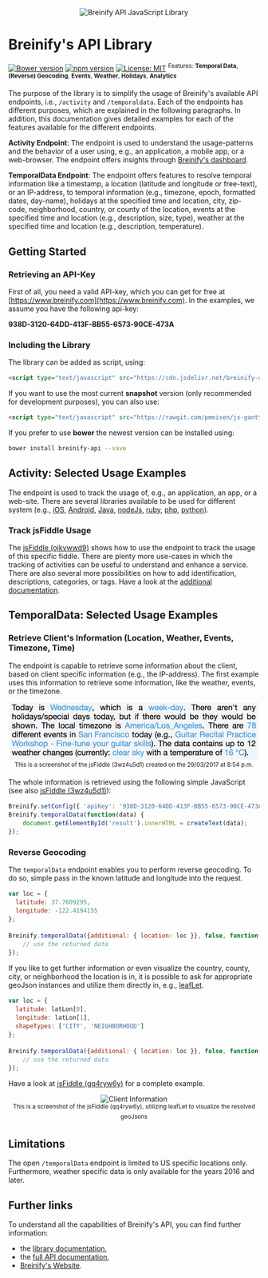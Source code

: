 <p align="center">
  <img src="https://www.breinify.com/img/Breinify_logo.png" alt="Breinify API JavaScript Library" width="250">
</p>

# Breinify's API Library
[![Bower version](https://badge.fury.io/bo/breinify-api.svg)](https://badge.fury.io/bo/breinify-api)
[![npm version](https://badge.fury.io/js/breinify-api.svg)](https://badge.fury.io/js/breinify-api)
[![License: MIT](https://img.shields.io/badge/License-MIT-yellow.svg)](https://opensource.org/licenses/MIT)
<sup>Features: **Temporal Data**, **(Reverse) Geocoding**, **Events**, **Weather**, **Holidays**, **Analytics**</sup>

The purpose of the library is to simplify the usage of Breinify's available API endpoints, i.e., `/activity` and `/temporaldata`. Each of the endpoints has different purposes, which are explained in the following paragraphs. In addition, this documentation gives detailed examples for each of the features available for the different endpoints.

**Activity Endpoint**: The endpoint is used to understand the usage-patterns and the behavior of a user using, e.g., an application, a mobile app, or a web-browser. The endpoint offers insights through [Breinify's dashboard](https://www.breinify.com).

**TemporalData Endpoint**: The endpoint offers features to resolve temporal information like a timestamp, a location (latitude and longitude or free-text), or an IP-address, to temporal information (e.g., timezone, epoch, formatted dates, day-name),  holidays at the specified time and location, city, zip-code, neighborhood, country, or county of the location, events at the specified time and location (e.g., description, size, type), weather at the specified time and location (e.g., description, temperature).

## Getting Started

### Retrieving an API-Key

First of all, you need a valid API-key, which you can get for free at [https://www.breinify.com](https://www.breinify.com). In the examples, we assume you have the following api-key:

**938D-3120-64DD-413F-BB55-6573-90CE-473A**

### Including the Library

The library can be added as script, using:

```html
<script type="text/javascript" src="https://cdn.jsdelivr.net/breinify-api/1.0.12/breinify-api.min.js"></script>
```

If you want to use the most current **snapshot** version (only recommended for development purposes), you can also use:

```html
<script type="text/javascript" src="https://rawgit.com/pmeisen/js-gantt/master/dist/js-gantt.min.js"></script>
```

If you prefer to use **bower** the newest version can be installed using:

```bash
bower install breinify-api --save
```

## Activity: Selected Usage Examples

The endpoint is used to track the usage of, e.g., an application, an app, or a web-site. There are several libraries available to be used for different system (e.g., [iOS](https://github.com/Breinify/brein-api-library-ios), [Android](https://github.com/Breinify/brein-api-library-android), [Java](https://github.com/Breinify/brein-api-library-java), [nodeJs](https://github.com/Breinify/brein-api-library-node), [ruby](https://github.com/Breinify/brein-api-library-ruby), [php](https://github.com/Breinify/brein-api-library-php), [python](https://github.com/Breinify/brein-api-library-python)).

### Track jsFiddle Usage

The [jsFiddle (ojkvwwd9)](https://jsfiddle.net/breinify/ojkvwwd9/) shows how to use the endpoint to track the usage of this specific fiddle. There are plenty more use-cases in which the tracking of activities can be useful to understand and enhance a service. There are also several more possibilities on how to add identification, descriptions, categories, or tags. Have a look at the [additional documentation](#further-links).

## TemporalData: Selected Usage Examples

### Retrieve Client's Information (Location, Weather, Events, Timezone, Time)

The endpoint is capable to retrieve some information about the client, based on client specific information (e.g., the IP-address). The first example uses this information to retrieve some information, like the weather, events, or the timezone.

<p align="center">
  <img src="documentation/img/sample-text.png" alt="Client Information" width="500"><br/>
  <sup>This is a screenshot of the jsFiddle (3wz4u5d1) created on the 29/03/2017 at 8:54 p.m.</sup>
</p>

The whole information is retrieved using the following simple JavaScript (see also [jsFiddle (3wz4u5d1)](https://jsfiddle.net/breinify/3wz4u5d1/)):

```javascript
Breinify.setConfig({ 'apiKey': '938D-3120-64DD-413F-BB55-6573-90CE-473A' });
Breinify.temporalData(function(data) {
	document.getElementById('result').innerHTML = createText(data);
});
```

### Reverse Geocoding

The `temporalData` endpoint enables you to perform reverse geocoding. To do so, simple pass in the known latitude and longitude
into the request.

```javascript
var loc = {
  latitude: 37.7609295,
  longitude: -122.4194155
};

Breinify.temporalData({additional: { location: loc }}, false, function(data) {
    // use the returned data
});
````

If you like to get further information or even visualize the country, county, city, or neighborhood the location is in, it
is possible to ask for appropriate geoJson instances and utilize them directly in, e.g., [leafLet](http://www.leafletjs.com).

```javascript
var loc = {
  latitude: latLon[0],
  longitude: latLon[1],
  shapeTypes: ['CITY', 'NEIGHBORHOOD']
};

Breinify.temporalData({additional: { location: loc }}, false, function(data) {
    // use the returned data
});
````

Have a look at [jsFiddle (qq4ryw6y)](https://jsfiddle.net/breinify/qq4ryw6y/) for a complete example.

<p align="center">
  <img src="documentation/img/sample-geojson.png" alt="Client Information" width="500"><br/>
  <sup>This is a screenshot of the jsFiddle (qq4ryw6y), utilizing leafLet to visualize the resolved geoJsons</sup>
</p>

## Limitations

The open `/temporalData` endpoint is limited to US specific locations only. Furthermore, weather specific data is only available for the years 2016 and later.

## Further links

To understand all the capabilities of Breinify's API, you can find further information:
- the [library documentation](documentation/api.md),
- the [full API documentation](https://www.breinify.com/documentation/index.html),
- [Breinify's Website](https://www.breinify.com).
